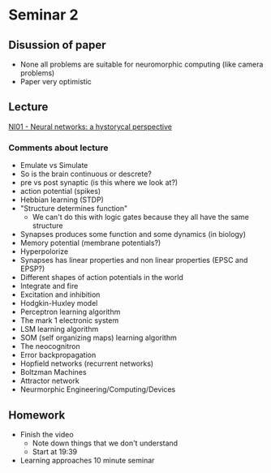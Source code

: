 # Seminar 2

## Disussion of paper
- None all problems are suitable for neuromorphic computing (like camera problems)
- Paper very optimistic

## Lecture
[NI01 - Neural networks: a hystorycal perspective](https://tube.switch.ch/switchcast/uzh.ch/events/a4902615-fd2f-4857-8492-49d92e542b79)

### Comments about lecture
- Emulate vs Simulate
- So is the brain continuous or descrete?
- pre vs post synaptic (is this where we look at?)
- action potential (spikes)
- Hebbian learning (STDP)
- "Structure determines function"
	* We can't do this with logic gates because they all have the same structure
- Synapses produces some function and some dynamics (in biology)
- Memory potential (membrane potentials?)
- Hyperpolorize
- Synapses has linear properties and non linear properties (EPSC and EPSP?)
- Different shapes of action potentials in the world
- Integrate and fire
- Excitation and inhibition
- Hodgkin-Huxley model
- Perceptron learning algorithm
- The mark 1 electronic system
- LSM learning algorithm
- SOM (self organizing maps) learning algorithm
- The neocognitron
- Error backpropagation
- Hopfield networks (recurrent networks)
- Boltzman Machines
- Attractor network
- Neurmorphic Engineering/Computing/Devices

## Homework
- Finish the video
	* Note down things that we don't understand
	* Start at 19:39
- Learning approaches 10 minute seminar
